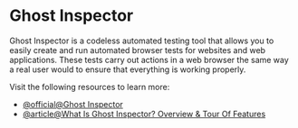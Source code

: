 # Ghost Inspector

Ghost Inspector is a codeless automated testing tool that allows you to easily create and run automated browser tests for websites and web applications. These tests carry out actions in a web browser the same way a real user would to ensure that everything is working properly.

Visit the following resources to learn more:

- [@official@Ghost Inspector](https://ghostinspector.com/)
- [@article@What Is Ghost Inspector? Overview & Tour Of Features](https://theqalead.com/test-management/what-is-ghost-inspector-overview-tour-of-features/)

